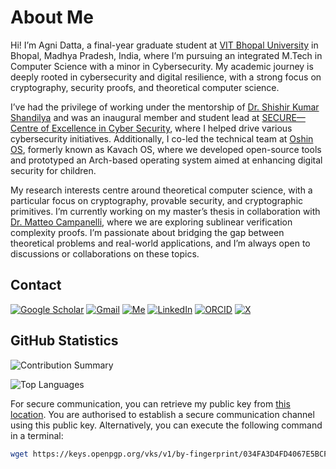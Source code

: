 # About Me

Hi! I’m Agni Datta, a final-year graduate student at [VIT Bhopal University](https://vitbhopal.ac.in/) in Bhopal, Madhya Pradesh, India, where I’m pursuing an integrated M.Tech in Computer Science with a minor in Cybersecurity. My academic journey is deeply rooted in cybersecurity and digital resilience, with a strong focus on cryptography, security proofs, and theoretical computer science.

I’ve had the privilege of working under the mentorship of [Dr. Shishir Kumar Shandilya](https://in.linkedin.com/in/sks1809) and was an inaugural member and student lead at [SECURE—Centre of Excellence in Cyber Security](https://vitbhopal.ac.in/secure/), where I helped drive various cybersecurity initiatives. Additionally, I co-led the technical team at [Oshin OS](https://oshinos.com/contributors/), formerly known as Kavach OS, where we developed open-source tools and prototyped an Arch-based operating system aimed at enhancing digital security for children.

My research interests centre around theoretical computer science, with a particular focus on cryptography, provable security, and cryptographic primitives. I’m currently working on my master’s thesis in collaboration with [Dr. Matteo Campanelli](https://binarywhales.com/), where we are exploring sublinear verification complexity proofs. I’m passionate about bridging the gap between theoretical problems and real-world applications, and I’m always open to discussions or collaborations on these topics.

## Contact

[![Google Scholar](https://img.shields.io/badge/Google%20Scholar-4285F4?style=for-the-badge&logo=google-scholar&logoColor=white)](https://scholar.google.com/citations?user=D2OJ5agAAAAJ) [![Gmail](https://img.shields.io/badge/Gmail-D14836?style=for-the-badge&logo=gmail&logoColor=white)](mailto:agnidatta.org@gmail.com) [![Me](https://img.shields.io/badge/website-000000?style=for-the-badge&logo=About.me&logoColor=white)](https://sites.google.com/view/agni-datta/) [![LinkedIn](https://img.shields.io/badge/linkedin-%230077B5.svg?style=for-the-badge&logo=linkedin&logoColor=white)](https://linkedin.com/in/agni-datta) [![ORCID](https://img.shields.io/badge/orcid-A6CE39?style=for-the-badge&logo=orcid&logoColor=white)](https://orcid.org/0000-0002-2738-1910) [![X](https://img.shields.io/badge/X-000000?style=for-the-badge&logo=x&logoColor=white)](https://x.com/AgniDatta)

## GitHub Statistics

![Contribution Summary](https://github-readme-streak-stats.herokuapp.com/?user=agni-datta&theme=github_dark&card_width=500&border_radius=2&hide_border=true&include_all_commits=true&show_icons=true)

![Top Languages](https://github-readme-stats.vercel.app/api/top-langs/?username=agni-datta&theme=github_dark&langs_count=8&card_width=500&hide_border=true&hide_title=true&border_radius=2&layout=compact)

For secure communication, you can retrieve my public key from [this location](https://keys.openpgp.org/vks/v1/by-fingerprint/034FA3D4FD4067E5BCF30B6FCF8D56CABE52E5E9). You are authorised to establish a secure communication channel using this public key. Alternatively, you can execute the following command in a terminal:

```bash
wget https://keys.openpgp.org/vks/v1/by-fingerprint/034FA3D4FD4067E5BCF30B6FCF8D56CABE52E5E9
```
